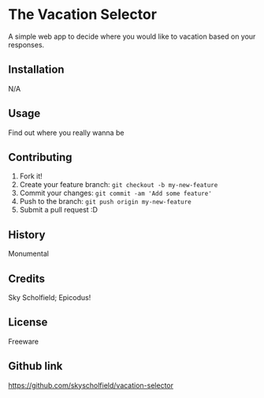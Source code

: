 # The Vacation Selector

A simple web app to decide where you would like to vacation based on your responses.

## Installation

N/A

## Usage

Find out where you really wanna be

## Contributing

1. Fork it!
2. Create your feature branch: `git checkout -b my-new-feature`
3. Commit your changes: `git commit -am 'Add some feature'`
4. Push to the branch: `git push origin my-new-feature`
5. Submit a pull request :D

## History

Monumental

## Credits

Sky Scholfield; Epicodus!

## License

Freeware

## Github link

https://github.com/skyscholfield/vacation-selector
